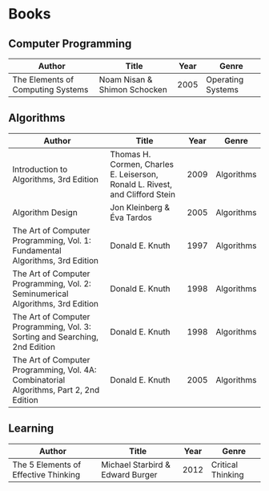 # Books

## Computer Programming

| Author | Title | Year | Genre |
| --- | --- | --- | --- |
| The Elements of Computing Systems | Noam Nisan & Shimon Schocken | 2005 | Operating Systems |

## Algorithms

| Author | Title | Year | Genre |
| --- | --- | --- | --- |
| Introduction to Algorithms, 3rd Edition | Thomas H. Cormen, Charles E. Leiserson, Ronald L. Rivest, and Clifford Stein | 2009 | Algorithms |
| Algorithm Design | Jon Kleinberg & Éva Tardos | 2005 | Algorithms |
The Art of Computer Programming, Vol. 1: Fundamental Algorithms, 3rd Edition | Donald E. Knuth | 1997 | Algorithms |
| The Art of Computer Programming, Vol. 2: Seminumerical Algorithms, 3rd Edition | Donald E. Knuth | 1998 | Algorithms |
| The Art of Computer Programming, Vol. 3: Sorting and Searching, 2nd Edition | Donald E. Knuth | 1998 | Algorithms |
| The Art of Computer Programming, Vol. 4A: Combinatorial Algorithms, Part 2, 2nd Edition | Donald E. Knuth | 2005 | Algorithms |

## Learning

| Author | Title | Year | Genre |
| --- | --- | --- | --- |
| The 5 Elements of Effective Thinking | Michael Starbird & Edward Burger | 2012 | Critical Thinking |

